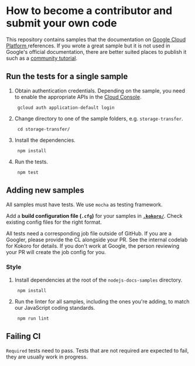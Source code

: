 # How to become a contributor and submit your own code

This repository contains samples that the documentation on [Google Cloud Platform ][cloud] references. If you wrote a great sample but it is not used in Google's official documentation, there are better suited places to publish it such as a [community tutorial](https://cloud.google.com/community/). 

## Run the tests for a single sample

1. Obtain authentication credentials. Depending on the sample, you 
need to enable the appropriate APIs in the [Cloud Console](https://console.cloud.google.com/apis/library).

        gcloud auth application-default login

1. Change directory to one of the sample folders, e.g. `storage-transfer`.

        cd storage-transfer/

1. Install the dependencies. 

        npm install

1. Run the tests.

        npm test


## Adding new samples

All samples must have tests. We use `mocha` as testing framework. 

Add a **build configuration file (`.cfg`)** for your samples in **[`.kokoro/`](https://github.com/GoogleCloudPlatform/nodejs-docs-samples/tree/master/.kokoro)**. Check existing config files for the right format.

All tests need a corresponding job file outside of GitHub. If you are a Googler, please provide the CL alongside your PR. See the internal codelab for Kokoro for details. If you don't work at Google, the person reviewing your PR will create the job config for you. 

### Style

1. Install dependencies at the root of the `nodejs-docs-samples`
directory.

        npm install

1. Run the linter for all samples, including the ones you're adding, to match our JavaScript coding standards.

        npm run lint

[cloud]: https://cloud.google.com/

## Failing CI
`Required` tests need to pass. Tests that are not required are expected to fail, they are usually work in progress. 

